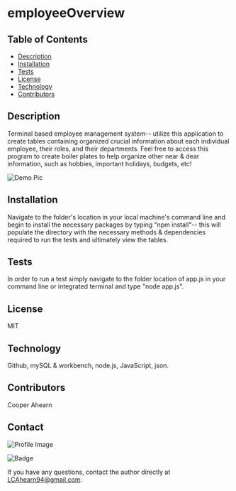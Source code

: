 # employeeOverview

## Table of Contents
- [Description](#description)
- [Installation](#installation)
- [Tests](#tests)
- [License](#license)
- [Technology](#technology)
- [Contributors](#contributors)

## Description
  Terminal based employee management system-- utilize this application to create tables containing organized crucial information about each individual employee, their roles, and their departments. Feel free to access this program to create boiler plates to help organize other near & dear information, such as hobbies, important holidays, budgets, etc!

![Demo Pic](///)

## Installation
Navigate to the folder's location in your local machine's command line and begin to install the necessary packages by typing "npm install"-- this will populate the directory with the necessary methods & dependencies required to run the tests and ultimately view the tables.
  
## Tests
In order to run a test simply navigate to the folder location of app.js in your command line or integrated terminal and type "node app.js".

## License
MIT

## Technology
Github, mySQL & workbench, node.js, JavaScript, json.

## Contributors
Cooper Ahearn

## Contact

![Profile Image](https://github.com/94Cooper94.png?size=50)

![Badge](https://img.shields.io/badge/Github-94Cooper94-4cbbb9) 

If you have any questions, contact the author directly at LCAhearn94@gmail.com.